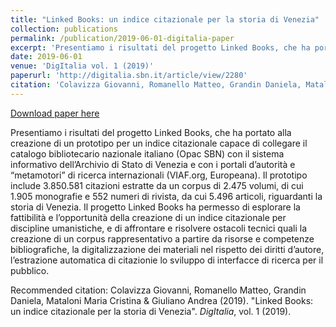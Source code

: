 ```yaml
---
title: "Linked Books: un indice citazionale per la storia di Venezia"
collection: publications
permalink: /publication/2019-06-01-digitalia-paper
excerpt: 'Presentiamo i risultati del progetto Linked Books, che ha portato alla creazione di un prototipo per un indice citazionale capace di collegare il catalogo bibliotecario nazionale italiano (Opac SBN) con il sistema informativo dell’Archivio di Stato di Venezia e con i portali d’autorità e “metamotori” di ricerca internazionali (VIAF.org, Europeana). Il prototipo include 3.850.581 citazioni estratte da un corpus di 2.475 volumi, di cui 1.905 monografie e 552 numeri di rivista, da cui 5.496 articoli, riguardanti la storia di Venezia. Il progetto Linked Books ha permesso di esplorare la fattibilità e l’opportunità della creazione di un indice citazionale per discipline umanistiche, e di affrontare e risolvere ostacoli tecnici quali la creazione di un corpus rappresentativo a partire da risorse e competenze bibliografiche, la digitalizzazione dei materiali nel rispetto dei diritti d’autore, l’estrazione automatica di citazionie lo sviluppo di interfacce di ricerca per il pubblico.'
date: 2019-06-01
venue: 'DigItalia vol. 1 (2019)'
paperurl: 'http://digitalia.sbn.it/article/view/2280'
citation: 'Colavizza Giovanni, Romanello Matteo, Grandin Daniela, Mataloni Maria Cristina &amp; Giuliano Andrea (2019). &quot;Linked Books: un indice citazionale per la storia di Venezia&quot;. <i>DigItalia</i>, vol. 1 (2019).'
---
```


<a href='http://digitalia.sbn.it/article/view/2280'>Download paper here</a>

Presentiamo i risultati del progetto Linked Books, che ha portato alla creazione di un prototipo per un indice citazionale capace di collegare il catalogo bibliotecario nazionale italiano (Opac SBN) con il sistema informativo dell’Archivio di Stato di Venezia e con i portali d’autorità e “metamotori” di ricerca internazionali (VIAF.org, Europeana). Il prototipo include 3.850.581 citazioni estratte da un corpus di 2.475 volumi, di cui 1.905 monografie e 552 numeri di rivista, da cui 5.496 articoli, riguardanti la storia di Venezia. Il progetto Linked Books ha permesso di esplorare la fattibilità e l’opportunità della creazione di un indice citazionale per discipline umanistiche, e di affrontare e risolvere ostacoli tecnici quali la creazione di un corpus rappresentativo a partire da risorse e competenze bibliografiche, la digitalizzazione dei materiali nel rispetto dei diritti d’autore, l’estrazione automatica di citazionie lo sviluppo di interfacce di ricerca per il pubblico.

Recommended citation: Colavizza Giovanni, Romanello Matteo, Grandin Daniela, Mataloni Maria Cristina & Giuliano Andrea (2019). "Linked Books: un indice citazionale per la storia di Venezia". <i>DigItalia</i>, vol. 1 (2019).